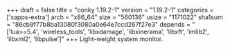 +++
draft = false
title = "conky 1.19.2-1"
version = "1.19.2-1"
categories = ['xapps-extra']
arch = "x86_64"
size = "560136"
usize = "1171022"
sha1sum = "86cb9f77b8ba13080f3080a0e64e7ccd267f27e3"
depends = "['lua>=5.4', 'wireless_tools', 'libxdamage', 'libxinerama', 'libxft', 'imlib2', 'libxml2', 'libpulse']"
+++
Light-weight system monitor.